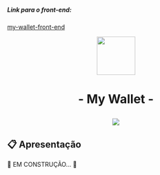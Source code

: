 ##### **Link para o front-end:** 
[my-wallet-front-end](https://github.com/arthur-nepomuceno/pj13-myWallet-front-end)

<p align="center">
   <img src="https://notion-emojis.s3-us-west-2.amazonaws.com/prod/svg-twitter/1f4b0.svg" style="width: 89px; height: 89px"/>
</p>

# <p align = "center">  - My Wallet - </p>

<p align = "center">
   <img src="https://img.shields.io/badge/author-Arthur Nepomuceno-093D04?style=flat-square" />
</p>


##  :clipboard: Apresentação

:construction: EM CONSTRUÇÃO... :construction:
